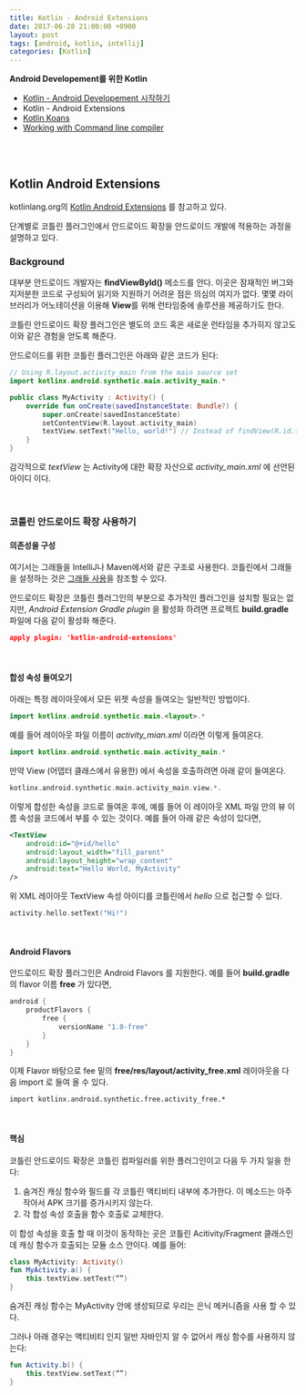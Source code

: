 ```yaml
---
title: Kotlin - Android Extensions
date: 2017-06-28 21:00:00 +0900
layout: post
tags: [android, kotlin, intellij]
categories: [Kotlin]
---
```



**Android Developement를 위한 Kotlin**

 - [Kotlin - Android Developement 시작하기](/kotlin/2017/06/28/tutorial-start-android.html)
 - Kotlin - Android Extensions
 - [Kotlin Koans](/kotlin/2017/06/29/tutorial-koans.html)
 - [Working with Command line compiler](/kotlin/2017/06/28/tutorial-commandline-tools.html)

<br/>
<br/>


## Kotlin Android Extensions

kotlinlang.org의 [Kotlin Android Extensions](https://kotlinlang.org/docs/tutorials/android-plugin.html) 를 참고하고 있다.

단계별로 코틀린 플러그인에서 안드로이드 확장을 안드로이드 개발에 적용하는 과정을 설명하고 있다.


### Background

대부분 안드로이드 개발자는 **findViewById()** 메소드를 안다. 이곳은 잠재적인 버그와 지저분한 코드로 구성되어 읽기와 지원하기 어려운 점은 의심의 여지가 없다. 몇몇 라이브러리가 어노테이션을 이용해 **View**를 위해 런타임중에 솔루션을 제공하기도 한다.

코틀린 안드로이드 확장 플러그인은 별도의 코드 혹은 새로운 런타임을 추가히지 않고도 이와 같은 경험을 얻도록 해준다. 

안드로이드를 위한 코틀린 플러그인은 아래와 같은 코드가 된다:

```kotlin
// Using R.layout.activity_main from the main source set
import kotlinx.android.synthetic.main.activity_main.*

public class MyActivity : Activity() {
    override fun onCreate(savedInstanceState: Bundle?) {
        super.onCreate(savedInstanceState)
        setContentView(R.layout.activity_main)
        textView.setText("Hello, world!") // Instead of findView(R.id.textView) as TextView
    }
}
```

감각적으로 *textView* 는 Activity에 대한 확장 자산으로 *activity_main.xml* 에 선언된 아이디 이다.

<br/>

### 코틀린 안드로이드 확장 사용하기

#### 의존성을 구성

여기서는 그래들을 IntelliJ나 Maven에서와 같은 구조로 사용한다. 코틀린에서 그래들을 설정하는 것은 [그래들 사용](https://kotlinlang.org/docs/reference/using-gradle.html)을 참조할 수 있다.

안드로이드 확장은 코틀린 플러그인의 부분으로 추가적인 플러그인을 설치할 필요는 없지만, *Android Extension Gradle plugin* 을 활성화 하려면 프로젝트 **build.gradle** 파일에 다음 같이 활성화 해준다.

```json
apply plugin: 'kotlin-android-extensions'
```

<br/>

#### 합성 속성 들여오기

아래는 특정 레이아웃에서 모든 위젯 속성을 들여오는 일반적인 방법이다.

```kotlin
import kotlinx.android.synthetic.main.<layout>.*
```

예를 들어 레이아웃 파일 이름이 *activity_mian.xml* 이라면 이렇게 들여온다.

```kotlin
import kotlinx.android.synthetic.main.activity_main.*
```

만약 View (어뎁터 클래스에서 유용한) 에서 속성을 호출하려면 아래 같이 들여온다.

```kotlin
kotlinx.android.synthetic.main.activity_main.view.*.
```

이렇게 합성한 속성을 코드로 들여온 후에, 예를 들어 이 레이아웃 XML 파일 안의 뷰 이름 속성을 코드에서 부를 수 있는 것이다. 예를 들어 아래 같은 속성이 있다면,

```xml
<TextView
    android:id="@+id/hello"
    android:layout_width="fill_parent"
    android:layout_height="wrap_content"
    android:text="Hello World, MyActivity"
/>
```

위 XML 레이아웃 TextView 속성 아이디를 코틀린에서 *hello* 으로 접근할 수 있다.

```kotlin
activity.hello.setText("Hi!")
```

<br/>

#### Android Flavors

안드로이드 확장 플러그인은 Android Flavors 를 지원한다. 예를 들어 **build.gradle** 의 flavor 이름 **free** 가 있다면,

```gradle
android {
    productFlavors {
        free {
            versionName "1.0-free"
        }
    }
}
```

이제 Flavor 바탕으로 fee 밑의 **free/res/layout/activity_free.xml** 레이아웃을 다음 import 로 들여 올 수 있다.

```
import kotlinx.android.synthetic.free.activity_free.*
```

<br/>

#### 핵심

코틀린 안드로이드 확장은 코틀린 컴파일러를 위한 플러그인이고 다음 두 가지 일을 한다:

  1. 숨겨진 캐싱 함수와 필드를 각 코틀린 액티비티 내부에 추가한다. 이 메소드는 아주 작아서 APK 크기를 증가시키지 않는다.
  2. 각 합성 속성 호출을 함수 호출로 교체한다.

이 합성 속성을 호출 할 때 이것이 동작하는 곳은 코틀린 Acitivity/Fragment 클래스인데 캐싱 함수가 호출되는 모듈 소스 안이다. 예를 들어:

```kotlin
class MyActivity: Activity()
fun MyActivity.a() { 
    this.textView.setText(“”) 
}
```

숨겨진 캐싱 함수는 MyActivity 안에 생성되므로 우리는 은닉 메커니즘을 사용 할 수 있다.

그러나 아래 경우는 액티비티 인지 일반 자바인지 알 수 없어서 캐싱 함수를 사용하지 않는다:

```kotlin
fun Activity.b() { 
    this.textView.setText(“”)     
}
```

